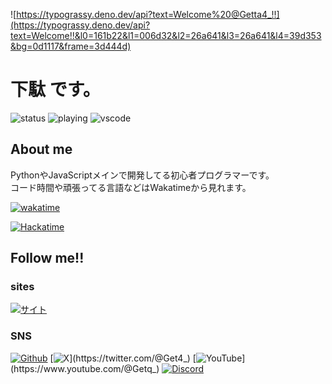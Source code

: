![https://typograssy.deno.dev/api?text=Welcome%20@Getta4_!!](https://typograssy.deno.dev/api?text=Welcome!!&l0=161b22&l1=006d32&l2=26a641&l3=26a641&l4=39d353&bg=0d1117&frame=3d444d)

# **下駄** です。 #
<!--https://statusbadges.me/-->
![status](https://api.statusbadges.me/badge/status/957152000313786459) ![playing](https://api.statusbadges.me/badge/playing/957152000313786459) ![vscode](https://api.statusbadges.me/badge/vscode/957152000313786459)

## About me ##

PythonやJavaScriptメインで開発してる初心者プログラマーです。  
コード時間や頑張ってる言語などはWakatimeから見れます。  

[![wakatime](https://wakatime.com/badge/user/be6dbf3e-4d04-4ceb-981a-b683c45b90c0.svg)](https://wakatime.com/@be6dbf3e-4d04-4ceb-981a-b683c45b90c0)

[![Hackatime](https://github-readme-stats.hackclub.dev/api/wakatime?username=5954&api_domain=hackatime.hackclub.com&theme=github_dark_dimmed&custom_title=Hackatime+Stats&layout=compact&cache_seconds=0&langs_count=8
)](https://hackatime.hackclub.com/)

## Follow me!! ##

<!-- 旧バッジ
[![twitter](https://badgen.net/badge/icon/Twitter?icon=twitter&label)](https://twitter.com/Get4_)
[![youtube](https://badgen.net/badge/icon/YouTube?icon=chrome&label&color=red)](https://youtube.com/@Getq_)
[![github](https://badgen.net/badge/icon/Github?icon=github&label&color=black)](https://github.com/Getta4)
-->
<!--バッジは https://shields.io/badges/static-badge で作れます https://note.com/sphere_/n/n3e58818ccf5c とか見るとわかりやすい-->

### sites ###

[![サイト](https://img.shields.io/badge/gtnk.xyz-272727?style=flat&logo=homepage&logoColor=fff&labelColor=%234285F4&color=383838&link=https%3A%2F%2FGetan9.com%2FWeb%2F)](https://gtnk.xyz)

### SNS ###

[![Github](https://img.shields.io/badge/%2FGetta4-272727?style=flat&logo=github&logoColor=fff&labelColor=272727&color=383838&link=https%3A%2F%2Fgithub.com%2FGetta4%2F)](https://github.com/Getta4)
[![X](https://img.shields.io/badge/%40Get4__-272727?style=flat&logo=X&logoColor=fff&labelColor=060708&color=383838&link=https%3A%2F%2Fx.com%2FGet4_)](https://twitter.com/@Get4_)
[![YouTube](https://img.shields.io/badge/%40Getq__-272727?style=flat&logo=youtube&logoColor=fff&labelColor=D94030&color=383838&link=https%3A%2F%2Fwww.youtube.com%2F%40Getq_)](https://www.youtube.com/@Getq_)
[![Discord](https://img.shields.io/badge/get4__-272727?style=flat&logo=Discord&logoColor=fff&labelColor=%235865F2&color=383838)](https://discord.com/users/957152000313786459)



<!--
**Getta4/Getta4** is a ✨ _special_ ✨ repository because its `README.md` (this file) appears on your GitHub profile.

Here are some ideas to get you started:

- 🔭 I’m currently working on ...
- 🌱 I’m currently learning ...
- 👯 I’m looking to collaborate on ...
- 🤔 I’m looking for help with ...
- 💬 Ask me about ...
- 📫 How to reach me: ...
- 😄 Pronouns: ...
- ⚡ Fun fact: ...
-->
